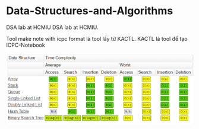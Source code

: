 # Data-Structures-and-Algorithms
DSA lab at HCMIU
DSA lab at HCMIU.

Tool make note with icpc format là tool lấy từ KACTL. KACTL là tool để  tạo ICPC-Notebook


![Complexity ](https://github.com/nguyenquivinhquang/Data-Structures-and-Algorithms/blob/main/complexity.png)
